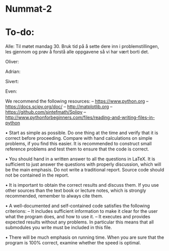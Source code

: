 # Nummat-2

# To-do:

Alle: 
Til møtet mandag 30. Bruk tid på å sette dere inn i problemstillingen, les gjennom og prøv å forstå alle oppgavene så vi har vært borti det.

Oliver: 

Adrian:

Sivert:

Even: 

 We recommend the following resources:
– https://www.python.org
– https://docs.scipy.org/doc/
– http://matplotlib.org
– https://github.com/sintefmath/Splipy
– http://www.pythonforbeginners.com/files/reading-and-writing-files-in-python

• Start as simple as possible. Do one thing at the time and verify that it is correct
before proceeding. Compare with hand calculations on simple problems, if you find
this easier. It is recommended to construct small reference problems and test them
to ensure that the code is correct.

• You should hand in a written answer to all the questions in LaTeX. It is sufficient to
just answer the questions with properly discussion, which will be the main emphasis.
Do not write a traditional report. Source code should not be contained in the report.

• It is important to obtain the correct results and discuss them. If you use other sources
than the text book or lecture notes, which is strongly recommended, remember to
always cite them.

• A well-documented and self-contained code satisfies the following criterions:
– It includes sufficient information to make it clear for the user what the program
does, and how to use it.
– It executes and provides expected results without any problems. In particular
this means that all submodules you write must be included in this file.

• There will be much emphasis on running time. When you are sure that the program
is 100% correct, examine whether the speed is optimal.
